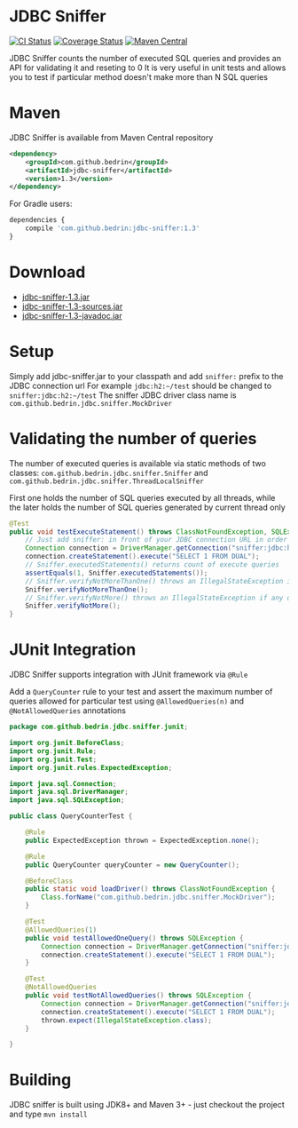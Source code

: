 JDBC Sniffer
============
[![CI Status](https://travis-ci.org/bedrin/jdbc-sniffer.svg?branch=develop)](https://travis-ci.org/bedrin/jdbc-sniffer)
[![Coverage Status](https://coveralls.io/repos/bedrin/jdbc-sniffer/badge.png?branch=develop)](https://coveralls.io/r/bedrin/jdbc-sniffer?branch=develop)
[![Maven Central](https://maven-badges.herokuapp.com/maven-central/com.github.bedrin/jdbc-sniffer/badge.svg?style=flat)](https://maven-badges.herokuapp.com/maven-central/com.github.bedrin/jdbc-sniffer)

JDBC Sniffer counts the number of executed SQL queries and provides an API for validating it and reseting to 0
It is very useful in unit tests and allows you to test if particular method doesn't make more than N SQL queries

Maven
============
JDBC Sniffer is available from Maven Central repository
```xml
<dependency>
    <groupId>com.github.bedrin</groupId>
    <artifactId>jdbc-sniffer</artifactId>
    <version>1.3</version>
</dependency>
```

For Gradle users:
```javascript
dependencies {
    compile 'com.github.bedrin:jdbc-sniffer:1.3'
}
```

Download
============
- [jdbc-sniffer-1.3.jar](https://github.com/bedrin/jdbc-sniffer/releases/download/1.3/jdbc-sniffer-1.1.jar)
- [jdbc-sniffer-1.3-sources.jar](https://github.com/bedrin/jdbc-sniffer/releases/download/1.3/jdbc-sniffer-1.1-sources.jar)
- [jdbc-sniffer-1.3-javadoc.jar](https://github.com/bedrin/jdbc-sniffer/releases/download/1.3/jdbc-sniffer-1.1-javadoc.jar)

Setup
============
Simply add jdbc-sniffer.jar to your classpath and add `sniffer:` prefix to the JDBC connection url
For example `jdbc:h2:~/test` should be changed to `sniffer:jdbc:h2:~/test`
The sniffer JDBC driver class name is `com.github.bedrin.jdbc.sniffer.MockDriver`

Validating the number of queries
============
The number of executed queries is available via static methods of two classes:
`com.github.bedrin.jdbc.sniffer.Sniffer` and `com.github.bedrin.jdbc.sniffer.ThreadLocalSniffer`

First one holds the number of SQL queries executed by all threads, while the later holds the number of SQL queries generated by current thread only

```java
@Test
public void testExecuteStatement() throws ClassNotFoundException, SQLException {
    // Just add sniffer: in front of your JDBC connection URL in order to enable sniffer
    Connection connection = DriverManager.getConnection("sniffer:jdbc:h2:~/test", "sa", "sa");
    connection.createStatement().execute("SELECT 1 FROM DUAL");
    // Sniffer.executedStatements() returns count of execute queries
    assertEquals(1, Sniffer.executedStatements());
    // Sniffer.verifyNotMoreThanOne() throws an IllegalStateException if more than one query was executed; it also resets the counter to 0
    Sniffer.verifyNotMoreThanOne();
    // Sniffer.verifyNotMore() throws an IllegalStateException if any query was executed
    Sniffer.verifyNotMore();
}
```

JUnit Integration
============
JDBC Sniffer supports integration with JUnit framework via `@Rule`

Add a `QueryCounter` rule to your test and assert the maximum number of queries allowed for particular test using `@AllowedQueries(n)` and `@NotAllowedQueries` annotations

```java
package com.github.bedrin.jdbc.sniffer.junit;

import org.junit.BeforeClass;
import org.junit.Rule;
import org.junit.Test;
import org.junit.rules.ExpectedException;

import java.sql.Connection;
import java.sql.DriverManager;
import java.sql.SQLException;

public class QueryCounterTest {

    @Rule
    public ExpectedException thrown = ExpectedException.none();

    @Rule
    public QueryCounter queryCounter = new QueryCounter();

    @BeforeClass
    public static void loadDriver() throws ClassNotFoundException {
        Class.forName("com.github.bedrin.jdbc.sniffer.MockDriver");
    }

    @Test
    @AllowedQueries(1)
    public void testAllowedOneQuery() throws SQLException {
        Connection connection = DriverManager.getConnection("sniffer:jdbc:h2:~/test", "sa", "sa");
        connection.createStatement().execute("SELECT 1 FROM DUAL");
    }

    @Test
    @NotAllowedQueries
    public void testNotAllowedQueries() throws SQLException {
        Connection connection = DriverManager.getConnection("sniffer:jdbc:h2:~/test", "sa", "sa");
        connection.createStatement().execute("SELECT 1 FROM DUAL");
        thrown.expect(IllegalStateException.class);
    }

}
```

Building
============
JDBC sniffer is built using JDK8+ and Maven 3+ - just checkout the project and type `mvn install`
